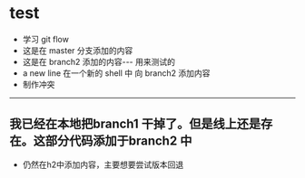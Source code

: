 # test
- 学习 git flow
-  这是在 master 分支添加的内容
-  这是在 branch2 添加的内容--- 用来测试的
- a new line  在一个新的 shell 中 向 branch2 添加内容
-  制作冲突
_______



## 我已经在本地把branch1 干掉了。但是线上还是存在。这部分代码添加于branch2 中


- 仍然在h2中添加内容，主要想要尝试版本回退
